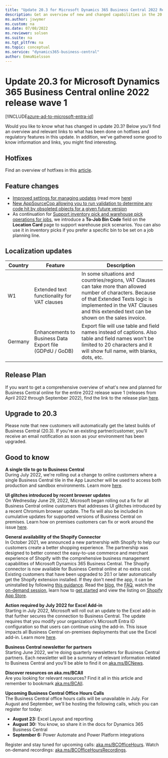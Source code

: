 ```yaml
---
title: "Update 20.3 for Microsoft Dynamics 365 Business Central 2022 Release Wave 1"
description: Get an overview of new and changed capabilities in the 20.3 update of Business Central online, which is part of 2022 release wave 1.
ms.author: jswymer
ms.custom: na
ms.date: 07/08/2022
ms.reviewer: solsen
ms.suite: na
ms.tgt_pltfrm: na
ms.topic: conceptual
ms.service: "dynamics365-business-central"
author: EmmaNielsson
---
```


# Update 20.3 for Microsoft Dynamics 365 Business Central online 2022 release wave 1

[!INCLUDE[azure-ad-to-microsoft-entra-id](~/../shared-content/shared/azure-ad-to-microsoft-entra-id.md)]

Would you like to know what has changed in update 20.3? Below you'll find an overview and relevant links to what has been done on hotfixes and regulatory features in this update. In addition, we've gathered some good to know information and links, you might find interesting.

## Hotfixes

Find an overview of hotfixes in this [article](https://support.microsoft.com/help/5016304).

## Feature changes

- [Improved settings for managing updates](/dynamics365-release-plan/2022wave1/smb/dynamics365-business-central/improved-settings-managing-updates) (read more [here](/dynamics365/business-central/dev-itpro/administration/tenant-admin-center-update-management))
- [New AppSourceCop allowing you to run validation to determine any code hit by obsoleted objects for a given future version](/dynamics365/business-central/dev-itpro/developer/analyzers/appsourcecop-as0105)
- As continuation for [Support inventory pick and warehouse pick operations for jobs](/dynamics365-release-plan/2022wave1/smb/dynamics365-business-central/support-inventory-pick-warehouse-pick-operations-jobs), we introduce  a **To-Job Bin Code** field on the **Location Card** page to support warehouse pick scenarios. You can also use it in inventory picks if you prefer a specific bin to be set on a job planning line.

## Localization updates

| Country| Feature  |Description|
|-------------|--------------|--------------|
|W1 | Extended text functionality for VAT clauses | In some situations and countries/regions, VAT Clauses can take more than allowed number of characters. Because of that Extended Texts logic is implemented in the VAT Clauses and this extended text can be shown on the sales invoice. |
| Germany | Enhancements to Business Data Export file (GDPdU / GoDB) | Export file will use table and field names instead of captions. Also table and field names won't be limited to 20 characters and it will show full name, with blanks, dots, etc.|

## Release Plan  

If you want to get a comprehensive overview of what's new and planned for Business Central online for the entire 2022 release wave 1 (releases from April 2022 through September 2022), find the link to the release plan [here](/dynamics365-release-plan/2021wave2/smb/dynamics365-business-central/planned-features).

## Upgrade to 20.3

Please note that new customers will automatically get the latest builds of Business Central (20.3). If you're an existing partner/customer, you'll receive an email notification as soon as your environment has been upgraded.

## Good to know

**A single tile to go to Business Central**  
During July 2022, we're rolling out a change to online customers where a single Business Central tile in the App Launcher will be used to access both production and sandbox environments. Learn more [here](/dynamics365-release-plan/2022wave1/smb/dynamics365-business-central/single-tile-go-business-central).

**UI glitches introduced by recent browser updates**  
On Wednesday June 29, 2022, Microsoft began rolling out a fix for all Business Central online customers that addresses UI glitches introduced by a recent Chromium browser update. The fix will also be included in cumulative updates for supported versions of Business Central on premises. Learn how on premises customers can fix or work around the issue [here](https://go.microsoft.com/fwlink/?linkid=2201014).

**General availability of the Shopify Connector**  
In October 2021, we announced a new partnership with Shopify to help our customers create a better shopping experience. The partnership was designed to better connect the easy-to-use commerce and merchant experience of Shopify with the comprehensive business management capabilities of Microsoft Dynamics 365 Business Central. The Shopify connector is now available for Business Central online at no extra cost. Existing customers that have been upgraded to 20.1 or later automatically get the Shopify extension installed. If they don't need the app, it can be uninstalled by following [this guidance](/dynamics365/business-central/ui-extensions-install-uninstall#uninstall-an-extension). Read the [blog](https://cloudblogs.microsoft.com/dynamics365/bdm/2022/05/26/dynamics-365-business-central-now-includes-a-shopify-connector/), the [FAQ](/dynamics365/business-central/shopify/shopify-faq), watch the [on-demand session](https://aka.ms/BCShopifySession), learn how to [get started](/dynamics365/business-central/shopify/get-started) and view the listing on [Shopify App Store](https://apps.shopify.com/dynamics-365-business-central?surface_detail=global-erp-partners&surface_inter_position=1&surface_intra_position=1&surface_type=collection).

**Action required by July 2022 for Excel Add-in**  
Starting in July 2022, Microsoft will roll out an update to the Excel add-in that further secures the connection to Business Central. The update requires that you modify your organization's Microsoft Entra ID configuration so that users can continue using the add-in. This issue impacts all Business Central on-premises deployments that use the Excel add-in. Learn more [here](/dynamics365/business-central/dev-itpro/administration/update-excel-addin-configuration).

**Business Central newsletter for partners**  
Starting June 2022, we're doing quarterly newsletters for Business Central partners. Each newsletter will be a summary of relevant information related to Business Central and you'll be able to find it on [aka.ms/BCNews](https://aka.ms/BCNews).

**Discover resources on aka.ms/BCAll**  
Are you looking for relevant resources? Find it all in this article and remember to bookmark [aka.ms/BCAll](https://aka.ms/BCAll).

**Upcoming Business Central Office Hours Calls**  
The Business Central office hours calls will be unavailable in July. For August and September, we'll be hosting the following calls, which you can register for today:

- **August 23:** Excel Layout and reporting  
- **August 30:** You know, so share it in the docs for Dynamics 365 Business Central  
- **September 6:** Power Automate and Power Platform integrations  

Register and stay tuned for upcoming calls: [aka.ms/BCOfficeHours](https://aka.ms/BCOfficeHours). Watch on-demand recordings: [aka.ms/BCOfficeHoursRecordings](https://aka.ms/BCOfficeHoursRecordings).  

<!--**Business Central Launch Event**  
If you haven't watched them yet, remember that you still have access to a keynote and 20+ sessions about what's new in Business Central 2022 release wave 1. You'll hear from product leaders as they share with you the latest innovations and capabilities to help you confidently move to the cloud and unlock the insights needed to adapt faster, work smarter, and perform better. Whether you are a business professional, developer, or consultant at a Business Central partner, get ready to up level your game and drive business transformation. Register on [aka.ms/BCLE](https://aka.ms/BCLE)-->

